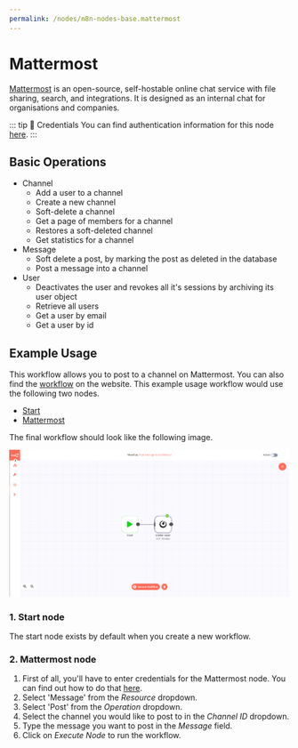 ```yaml
---
permalink: /nodes/n8n-nodes-base.mattermost
---
```


# Mattermost

[Mattermost](https://mattermost.org/) is an open-source, self-hostable online chat service with file sharing, search, and integrations. It is designed as an internal chat for organisations and companies.

::: tip 🔑 Credentials
You can find authentication information for this node [here](../../../credentials/Mattermost/README.md).
:::

## Basic Operations

- Channel
    - Add a user to a channel
    - Create a new channel
    - Soft-delete a channel
    - Get a page of members for a channel
    - Restores a soft-deleted channel
    - Get statistics for a channel
- Message
	- Soft delete a post, by marking the post as deleted in the database
	- Post a message into a channel
- User
	- Deactivates the  user and revokes all it's sessions by archiving its user object
	- Retrieve all users
	- Get a user by email
	- Get a user by id	

## Example Usage

This workflow allows you to post to a channel on Mattermost. You can also find the [workflow](https://n8n.io/workflows/447) on the website. This example usage workflow would use the following two nodes.
- [Start](../../core-nodes/Start/README.md)
- [Mattermost]()

The final workflow should look like the following image.

![A workflow with the Mattermost node](./workflow.png)

### 1. Start node

The start node exists by default when you create a new workflow.

### 2. Mattermost node

1. First of all, you'll have to enter credentials for the Mattermost node. You can find out how to do that [here](../../../credentials/Mattermost/README.md).
2. Select 'Message' from the *Resource* dropdown.
3. Select 'Post' from the *Operation* dropdown.
4. Select the channel you would like to post to in the *Channel ID* dropdown.
5. Type the message you want to post in the *Message* field.
6. Click on *Execute Node* to run the workflow.

